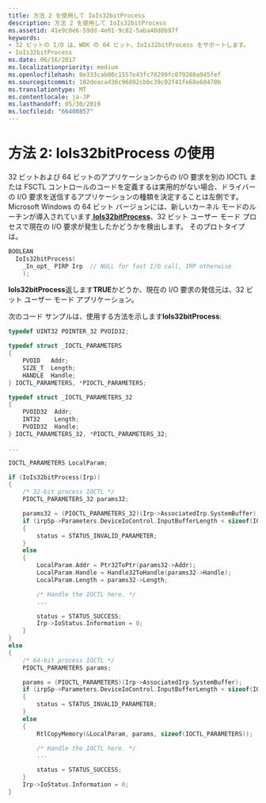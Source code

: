 ```yaml
---
title: 方法 2 を使用して IoIs32bitProcess
description: 方法 2 を使用して IoIs32bitProcess
ms.assetid: 41e9c0e6-59dd-4e01-9c82-5aba40d8b97f
keywords:
- 32 ビットの I/O は、WDK の 64 ビット、IoIs32bitProcess をサポートします。
- IoIs32bitProcess
ms.date: 06/16/2017
ms.localizationpriority: medium
ms.openlocfilehash: 8e333cab00c1557e43fc78299fc079280a945fef
ms.sourcegitcommit: 102deacad36c96892cbbc39c02f41fe68e60470b
ms.translationtype: MT
ms.contentlocale: ja-JP
ms.lasthandoff: 05/30/2019
ms.locfileid: "66400857"
---
```

# <a name="technique-2-using-iois32bitprocess"></a>方法 2: IoIs32bitProcess の使用





32 ビットおよび 64 ビットのアプリケーションからの I/O 要求を別の IOCTL または FSCTL コントロールのコードを定義するは実用的がない場合、ドライバーの I/O 要求を送信するアプリケーションの種類を決定することは左側です。 Microsoft Windows の 64 ビット バージョンには、新しいカーネル モードのルーチンが導入されています[ **IoIs32bitProcess**](https://msdn.microsoft.com/library/windows/hardware/ff549372)、32 ビット ユーザー モード プロセスで現在の I/O 要求が発生したかどうかを検出します。 そのプロトタイプは。

```cpp
BOOLEAN
  IoIs32bitProcess(
    _In_opt_ PIRP Irp  // NULL for fast I/O call, IRP otherwise
    );
```

**IoIs32bitProcess**返します**TRUE**かどうか、現在の I/O 要求の発信元は、32 ビット ユーザー モード アプリケーション。

次のコード サンプルは、使用する方法を示します**IoIs32bitProcess**:

```cpp
typedef UINT32 POINTER_32 PVOID32;

typedef struct _IOCTL_PARAMETERS
{
    PVOID   Addr;
    SIZE_T  Length;
    HANDLE  Handle;
} IOCTL_PARAMETERS, *PIOCTL_PARAMETERS;

typedef struct _IOCTL_PARAMETERS_32
{
    PVOID32  Addr;
    INT32    Length;
    PVOID32  Handle;
} IOCTL_PARAMETERS_32, *PIOCTL_PARAMETERS_32;

...

IOCTL_PARAMETERS LocalParam;

if (IoIs32bitProcess(Irp))
{ 
    /* 32-bit process IOCTL */
    PIOCTL_PARAMETERS_32 params32;

    params32 = (PIOCTL_PARAMETERS_32)(Irp->AssociatedIrp.SystemBuffer);
    if (irpSp->Parameters.DeviceIoControl.InputBufferLength < sizeof(IOCTL_PARAMETERS_32))
    {
        status = STATUS_INVALID_PARAMETER;
    }
    else
    {
        LocalParam.Addr = Ptr32ToPtr(params32->Addr);
        LocalParam.Handle = Handle32ToHandle(params32->Handle);
        LocalParam.Length = params32->Length;

        /* Handle the IOCTL here. */
        ...

        status = STATUS_SUCCESS;
        Irp->IoStatus.Information = 0;
    }
}
else
{  
    /* 64-bit process IOCTL */
    PIOCTL_PARAMETERS params;

    params = (PIOCTL_PARAMETERS)(Irp->AssociatedIrp.SystemBuffer);
    if (irpSp->Parameters.DeviceIoControl.InputBufferLength < sizeof(IOCTL_PARAMETERS))
    {
        status = STATUS_INVALID_PARAMETER;
    }
    else
    {
        RtlCopyMemory(&LocalParam, params, sizeof(IOCTL_PARAMETERS));

        /* Handle the IOCTL here. */
        ...

        status = STATUS_SUCCESS;
    }
    Irp->IoStatus.Information = 0;
}
```

 

 




